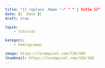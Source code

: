 ```yaml
---
title: "{{ replace .Name "-" " " | title }}"
date: {{ .Date }}
draft: true

topik:
    - Tutorial

kategori:
    - Pemrograman

image: https://lorempixel.com/720/380
thumbnail: https://lorempixel.com/320/160
---
```


